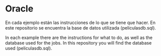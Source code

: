 # Oracle
En cada ejemplo están las instrucciones de lo que se tiene que hacer.
En este repositorio se encuentra la base de datos utilizada (peliculasdb.sql).

In each example there are the instructions for what to do, as well as the database used for the jobs.
In this repository you will find the database used (peliculasdb.sql).
